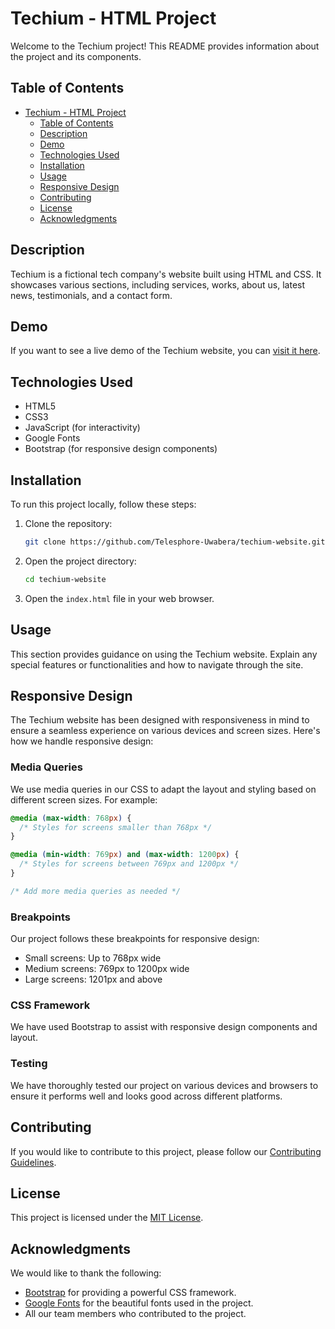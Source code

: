 
# Techium - HTML Project

Welcome to the Techium project! This README provides information about the project and its components.

## Table of Contents

- [Techium - HTML Project](#techium---html-project)
  - [Table of Contents](#table-of-contents)
  - [Description](#description)
  - [Demo](#demo)
  - [Technologies Used](#technologies-used)
  - [Installation](#installation)
  - [Usage](#usage)
  - [Responsive Design](#responsive-design)
  - [Contributing](#contributing)
  - [License](#license)
  - [Acknowledgments](#acknowledgments)

## Description

Techium is a fictional tech company's website built using HTML and CSS. It showcases various sections, including services, works, about us, latest news, testimonials, and a contact form.

## Demo

If you want to see a live demo of the Techium website, you can [visit it here](#).


## Technologies Used

- HTML5
- CSS3
- JavaScript (for interactivity)
- Google Fonts
- Bootstrap (for responsive design components)

## Installation

To run this project locally, follow these steps:

1. Clone the repository:

   ```bash
   git clone https://github.com/Telesphore-Uwabera/techium-website.git
   ```

2. Open the project directory:

   ```bash
   cd techium-website
   ```

3. Open the `index.html` file in your web browser.

## Usage

This section provides guidance on using the Techium website. Explain any special features or functionalities and how to navigate through the site.

## Responsive Design

The Techium website has been designed with responsiveness in mind to ensure a seamless experience on various devices and screen sizes. Here's how we handle responsive design:

### Media Queries

We use media queries in our CSS to adapt the layout and styling based on different screen sizes. For example:

```css
@media (max-width: 768px) {
  /* Styles for screens smaller than 768px */
}

@media (min-width: 769px) and (max-width: 1200px) {
  /* Styles for screens between 769px and 1200px */
}

/* Add more media queries as needed */
```

### Breakpoints

Our project follows these breakpoints for responsive design:

- Small screens: Up to 768px wide
- Medium screens: 769px to 1200px wide
- Large screens: 1201px and above

### CSS Framework

We have used Bootstrap to assist with responsive design components and layout.

### Testing

We have thoroughly tested our project on various devices and browsers to ensure it performs well and looks good across different platforms.

## Contributing

If you would like to contribute to this project, please follow our [Contributing Guidelines](CONTRIBUTING.md).

## License

This project is licensed under the [MIT License](LICENSE.md).

## Acknowledgments

We would like to thank the following:

- [Bootstrap](https://getbootstrap.com/) for providing a powerful CSS framework.
- [Google Fonts](https://fonts.google.com/) for the beautiful fonts used in the project.
- All our team members who contributed to the project.
```
